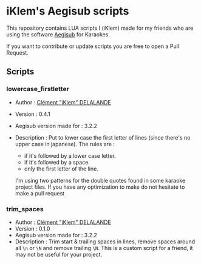 # iKlem's Aegisub scripts

This repository contains LUA scripts I (iKlem) made for my friends who are using the software [Aegisub](https://github.com/Aegisub/Aegisub) for Karaokes.

If you want to contribute or update scripts you are free to open a Pull Request.

## Scripts
### lowercase_firstletter
- Author : [Clément "iKlem" DELALANDE](https://github.com/iKlem)
- Version : 0.4.1
- Aegisub version made for : 3.2.2
- Description :
  Put to lower case the first letter of lines (since there's no upper case in japanese).
  The rules are :
    - if it's followed by a lower case letter.
    - if it's followed by a space.
    - only the first letter of the line.

  I'm using two patterns for the double quotes found in some karaoke project files. If you have any optimization to make do not hesitate to make a pull request

### trim_spaces
- Author : [Clément "iKlem" DELALANDE](https://github.com/iKlem)
- Version : 0.1.0
- Aegisub version made for : 3.2.2
- Description : Trim start & trailing spaces in lines, remove spaces around all `\n` or `\N` and remove trailing `\N`. This is a custom script for a friend, it may not be useful for your project.
